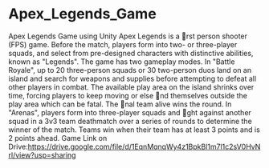 # Apex_Legends_Game
Apex Legends Game using Unity
Apex Legends is a rst person shooter (FPS) game. Before the match, players form
into two- or three-player squads, and select from pre-designed characters with distinctive
abilities, known as "Legends". The game has two gameplay modes. In "Battle Royale", up
to 20 three-person squads or 30 two-person duos land on an island and search for weapons
and supplies before attempting to defeat all other players in combat. The available play
area on the island shrinks over time, forcing players to keep moving or else nd themselves
outside the play area which can be fatal. The nal team alive wins the round. In "Arenas",
players form into three-player squads and ght against another squad in a 3v3 team
deathmatch over a series of rounds to determine the winner of the match. Teams win
when their team has at least 3 points and is 2 points ahead.
Game Link on Drive:https://drive.google.com/file/d/1EqnMqnqWy4z1BpkBl1m7l1c2sV0HvNrl/view?usp=sharing
